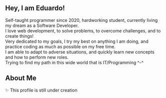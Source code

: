 ### <h2>Hey, I am Eduardo!</h2> 
Self-taught programmer since 2020, hardworking student, currently living my dream as a Software Developer.<br>
I love web development, to solve problems, to overcome challenges, and to create things!<br>
Very dedicated to my goals, I try my best on anything I am doing, and practice coding as much as possible on my free time.<br>
I am able to adapt to adverse situations, and quickly learn new concepts and how to perform new roles.<br>
Trying to find my path in this wide world that is IT/Programming ^-^<br>

<h2>About Me</h2>
✨ This profile is still under creation<br>
